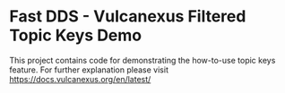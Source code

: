 # Fast DDS - Vulcanexus Filtered Topic Keys Demo

This project contains code for demonstrating the how-to-use topic keys feature.
For further explanation please visit https://docs.vulcanexus.org/en/latest/
